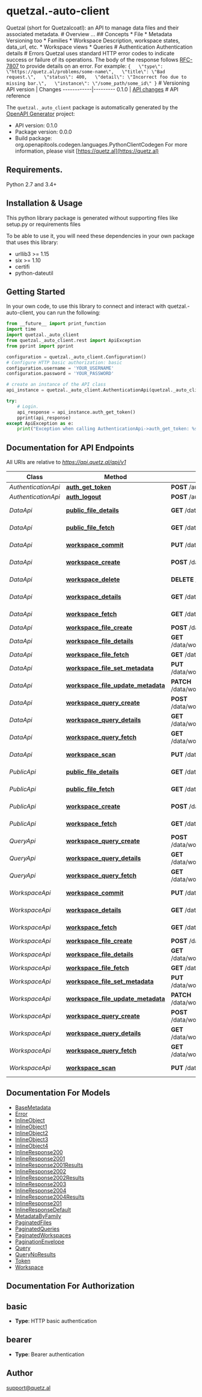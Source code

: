 # quetzal.-auto-client
Quetzal (short for Quetzalcoatl): an API to manage data files and their associated metadata.  # Overview  ...  ## Concepts  * File * Metadata   Versioning too * Families * Workspace   Description, workspace states, data_url, etc. * Workspace views * Queries  # Authentication  Authentication details  # Errors  Quetzal uses standard HTTP error codes to indicate success or failure of its operations. The body of the response follows [RFC-7807](https://tools.ietf.org/html/rfc7807) to provide details on an error. For example:  ``` {   \"type\": \"https://quetz.al/problems/some-name\",   \"title\": \"Bad request.\",   \"status\": 400,   \"detail\": \"Incorrect foo due to missing bar.\",   \"instance\": \"/some_path/some_id\" } ```  # Versioning  API version | Changes ------------|--------- 0.1.0       | [API changes](https://quetz.al/docs/changelog#v0-1-0)  # API reference 

The `quetzal._auto_client` package is automatically generated by the [OpenAPI Generator](https://openapi-generator.tech) project:

- API version: 0.1.0
- Package version: 0.0.0
- Build package: org.openapitools.codegen.languages.PythonClientCodegen
For more information, please visit [https://quetz.al](https://quetz.al)

## Requirements.

Python 2.7 and 3.4+

## Installation & Usage

This python library package is generated without supporting files like setup.py or requirements files

To be able to use it, you will need these dependencies in your own package that uses this library:

* urllib3 >= 1.15
* six >= 1.10
* certifi
* python-dateutil

## Getting Started

In your own code, to use this library to connect and interact with quetzal.-auto-client,
you can run the following:

```python
from __future__ import print_function
import time
import quetzal._auto_client
from quetzal._auto_client.rest import ApiException
from pprint import pprint

configuration = quetzal._auto_client.Configuration()
# Configure HTTP basic authorization: basic
configuration.username = 'YOUR_USERNAME'
configuration.password = 'YOUR_PASSWORD'

# create an instance of the API class
api_instance = quetzal._auto_client.AuthenticationApi(quetzal._auto_client.ApiClient(configuration))

try:
    # Login.
    api_response = api_instance.auth_get_token()
    pprint(api_response)
except ApiException as e:
    print("Exception when calling AuthenticationApi->auth_get_token: %s\n" % e)

```

## Documentation for API Endpoints

All URIs are relative to *https://api.quetz.al/api/v1*

Class | Method | HTTP request | Description
------------ | ------------- | ------------- | -------------
*AuthenticationApi* | [**auth_get_token**](quetzal/_auto_client/docs/AuthenticationApi.md#auth_get_token) | **POST** /auth/token | Login.
*AuthenticationApi* | [**auth_logout**](quetzal/_auto_client/docs/AuthenticationApi.md#auth_logout) | **POST** /auth/logout | Logout.
*DataApi* | [**public_file_details**](quetzal/_auto_client/docs/DataApi.md#public_file_details) | **GET** /data/files/{uuid} | Fetch public file.
*DataApi* | [**public_file_fetch**](quetzal/_auto_client/docs/DataApi.md#public_file_fetch) | **GET** /data/files/ | List public files.
*DataApi* | [**workspace_commit**](quetzal/_auto_client/docs/DataApi.md#workspace_commit) | **PUT** /data/workspaces/{wid}/commit | Commit workspace.
*DataApi* | [**workspace_create**](quetzal/_auto_client/docs/DataApi.md#workspace_create) | **POST** /data/workspaces/ | Create workspace.
*DataApi* | [**workspace_delete**](quetzal/_auto_client/docs/DataApi.md#workspace_delete) | **DELETE** /data/workspaces/{wid} | Delete workspace.
*DataApi* | [**workspace_details**](quetzal/_auto_client/docs/DataApi.md#workspace_details) | **GET** /data/workspaces/{wid} | Workspace details.
*DataApi* | [**workspace_fetch**](quetzal/_auto_client/docs/DataApi.md#workspace_fetch) | **GET** /data/workspaces/ | List workspaces.
*DataApi* | [**workspace_file_create**](quetzal/_auto_client/docs/DataApi.md#workspace_file_create) | **POST** /data/workspaces/{wid}/files/ | Upload file.
*DataApi* | [**workspace_file_details**](quetzal/_auto_client/docs/DataApi.md#workspace_file_details) | **GET** /data/workspaces/{wid}/files/{uuid} | Fetch file.
*DataApi* | [**workspace_file_fetch**](quetzal/_auto_client/docs/DataApi.md#workspace_file_fetch) | **GET** /data/workspaces/{wid}/files/ | List files.
*DataApi* | [**workspace_file_set_metadata**](quetzal/_auto_client/docs/DataApi.md#workspace_file_set_metadata) | **PUT** /data/workspaces/{wid}/files/{uuid} | Rewrite metadata.
*DataApi* | [**workspace_file_update_metadata**](quetzal/_auto_client/docs/DataApi.md#workspace_file_update_metadata) | **PATCH** /data/workspaces/{wid}/files/{uuid} | Modify metadata.
*DataApi* | [**workspace_query_create**](quetzal/_auto_client/docs/DataApi.md#workspace_query_create) | **POST** /data/workspaces/{wid}/queries/ | Prepare a query.
*DataApi* | [**workspace_query_details**](quetzal/_auto_client/docs/DataApi.md#workspace_query_details) | **GET** /data/workspaces/{wid}/queries/{qid} | Query details.
*DataApi* | [**workspace_query_fetch**](quetzal/_auto_client/docs/DataApi.md#workspace_query_fetch) | **GET** /data/workspaces/{wid}/queries/ | List queries.
*DataApi* | [**workspace_scan**](quetzal/_auto_client/docs/DataApi.md#workspace_scan) | **PUT** /data/workspaces/{wid}/scan | Update views.
*PublicApi* | [**public_file_details**](quetzal/_auto_client/docs/PublicApi.md#public_file_details) | **GET** /data/files/{uuid} | Fetch public file.
*PublicApi* | [**public_file_fetch**](quetzal/_auto_client/docs/PublicApi.md#public_file_fetch) | **GET** /data/files/ | List public files.
*PublicApi* | [**workspace_create**](quetzal/_auto_client/docs/PublicApi.md#workspace_create) | **POST** /data/workspaces/ | Create workspace.
*PublicApi* | [**workspace_fetch**](quetzal/_auto_client/docs/PublicApi.md#workspace_fetch) | **GET** /data/workspaces/ | List workspaces.
*QueryApi* | [**workspace_query_create**](quetzal/_auto_client/docs/QueryApi.md#workspace_query_create) | **POST** /data/workspaces/{wid}/queries/ | Prepare a query.
*QueryApi* | [**workspace_query_details**](quetzal/_auto_client/docs/QueryApi.md#workspace_query_details) | **GET** /data/workspaces/{wid}/queries/{qid} | Query details.
*QueryApi* | [**workspace_query_fetch**](quetzal/_auto_client/docs/QueryApi.md#workspace_query_fetch) | **GET** /data/workspaces/{wid}/queries/ | List queries.
*WorkspaceApi* | [**workspace_commit**](quetzal/_auto_client/docs/WorkspaceApi.md#workspace_commit) | **PUT** /data/workspaces/{wid}/commit | Commit workspace.
*WorkspaceApi* | [**workspace_details**](quetzal/_auto_client/docs/WorkspaceApi.md#workspace_details) | **GET** /data/workspaces/{wid} | Workspace details.
*WorkspaceApi* | [**workspace_fetch**](quetzal/_auto_client/docs/WorkspaceApi.md#workspace_fetch) | **GET** /data/workspaces/ | List workspaces.
*WorkspaceApi* | [**workspace_file_create**](quetzal/_auto_client/docs/WorkspaceApi.md#workspace_file_create) | **POST** /data/workspaces/{wid}/files/ | Upload file.
*WorkspaceApi* | [**workspace_file_details**](quetzal/_auto_client/docs/WorkspaceApi.md#workspace_file_details) | **GET** /data/workspaces/{wid}/files/{uuid} | Fetch file.
*WorkspaceApi* | [**workspace_file_fetch**](quetzal/_auto_client/docs/WorkspaceApi.md#workspace_file_fetch) | **GET** /data/workspaces/{wid}/files/ | List files.
*WorkspaceApi* | [**workspace_file_set_metadata**](quetzal/_auto_client/docs/WorkspaceApi.md#workspace_file_set_metadata) | **PUT** /data/workspaces/{wid}/files/{uuid} | Rewrite metadata.
*WorkspaceApi* | [**workspace_file_update_metadata**](quetzal/_auto_client/docs/WorkspaceApi.md#workspace_file_update_metadata) | **PATCH** /data/workspaces/{wid}/files/{uuid} | Modify metadata.
*WorkspaceApi* | [**workspace_query_create**](quetzal/_auto_client/docs/WorkspaceApi.md#workspace_query_create) | **POST** /data/workspaces/{wid}/queries/ | Prepare a query.
*WorkspaceApi* | [**workspace_query_details**](quetzal/_auto_client/docs/WorkspaceApi.md#workspace_query_details) | **GET** /data/workspaces/{wid}/queries/{qid} | Query details.
*WorkspaceApi* | [**workspace_query_fetch**](quetzal/_auto_client/docs/WorkspaceApi.md#workspace_query_fetch) | **GET** /data/workspaces/{wid}/queries/ | List queries.
*WorkspaceApi* | [**workspace_scan**](quetzal/_auto_client/docs/WorkspaceApi.md#workspace_scan) | **PUT** /data/workspaces/{wid}/scan | Update views.


## Documentation For Models

 - [BaseMetadata](quetzal/_auto_client/docs/BaseMetadata.md)
 - [Error](quetzal/_auto_client/docs/Error.md)
 - [InlineObject](quetzal/_auto_client/docs/InlineObject.md)
 - [InlineObject1](quetzal/_auto_client/docs/InlineObject1.md)
 - [InlineObject2](quetzal/_auto_client/docs/InlineObject2.md)
 - [InlineObject3](quetzal/_auto_client/docs/InlineObject3.md)
 - [InlineObject4](quetzal/_auto_client/docs/InlineObject4.md)
 - [InlineResponse200](quetzal/_auto_client/docs/InlineResponse200.md)
 - [InlineResponse2001](quetzal/_auto_client/docs/InlineResponse2001.md)
 - [InlineResponse2001Results](quetzal/_auto_client/docs/InlineResponse2001Results.md)
 - [InlineResponse2002](quetzal/_auto_client/docs/InlineResponse2002.md)
 - [InlineResponse2002Results](quetzal/_auto_client/docs/InlineResponse2002Results.md)
 - [InlineResponse2003](quetzal/_auto_client/docs/InlineResponse2003.md)
 - [InlineResponse2004](quetzal/_auto_client/docs/InlineResponse2004.md)
 - [InlineResponse2004Results](quetzal/_auto_client/docs/InlineResponse2004Results.md)
 - [InlineResponse201](quetzal/_auto_client/docs/InlineResponse201.md)
 - [InlineResponseDefault](quetzal/_auto_client/docs/InlineResponseDefault.md)
 - [MetadataByFamily](quetzal/_auto_client/docs/MetadataByFamily.md)
 - [PaginatedFiles](quetzal/_auto_client/docs/PaginatedFiles.md)
 - [PaginatedQueries](quetzal/_auto_client/docs/PaginatedQueries.md)
 - [PaginatedWorkspaces](quetzal/_auto_client/docs/PaginatedWorkspaces.md)
 - [PaginationEnvelope](quetzal/_auto_client/docs/PaginationEnvelope.md)
 - [Query](quetzal/_auto_client/docs/Query.md)
 - [QueryNoResults](quetzal/_auto_client/docs/QueryNoResults.md)
 - [Token](quetzal/_auto_client/docs/Token.md)
 - [Workspace](quetzal/_auto_client/docs/Workspace.md)


## Documentation For Authorization


## basic

- **Type**: HTTP basic authentication


## bearer

- **Type**: Bearer authentication


## Author

support@quetz.al


